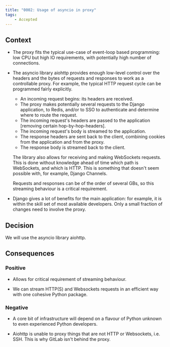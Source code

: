 ```yaml
---
title: "0002: Usage of asyncio in proxy"
tags: 
    - Accepted
---
```


## Context

- The proxy fits the typical use-case of event-loop based programming: low CPU but high IO requirements, with potentially high number of connections.

- The asyncio library aiohttp provides enough low-level control over the headers and the bytes of requests and responses to work as a controllable proxy. For example, the typical HTTP request cycle can be programmed fairly explicitly.

  - An incoming request begins: its headers are received.
  - The proxy makes potentially several requests to the Django application, to Redis, and/or to SSO to authenticate and determine where to route the request.
  - The incoming request's headers are passed to the application [removing certain hop-by-hop-headers].
  - The incoming request's body is streamed to the application.
  - The response headers are sent back to the client, combining cookies from the application and from the proxy.
  - The response body is streamed back to the client.

  The library also allows for receiving and making WebSockets requests. This is done without knowledge ahead of time which path is WebSockets, and which is HTTP. This is something that doesn't seem possible with, for example, Django Channels.

  Requests and responses can be of the order of several GBs, so this streaming behaviour is a critical requirement.

- Django gives a lot of benefits for the main application: for example, it is within the skill set of most available developers. Only a small fraction of changes need to involve the proxy.

## Decision

We will use the asyncio library aiohttp.

## Consequences

### Positive

- Allows for critical requirement of streaming behaviour.

- We can stream HTTP(S) and Websockets requests in an efficient way with one cohesive Python package.

### Negative

- A core bit of infrastructure will depend on a flavour of Python unknown to even experienced Python developers.

- Aiohttp is unable to proxy things that are not HTTP or Websockets, i.e. SSH. This is why GitLab isn't behind the proxy.